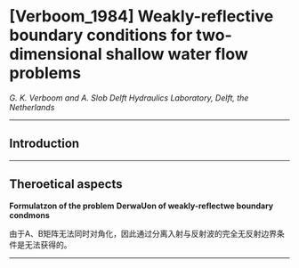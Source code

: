 # [Verboom_1984] Weakly-reflective boundary conditions for two-dimensional shallow water flow problems

*G. K. Verboom and A. Slob*
*Delft Hydraulics Laboratory, Delft, the Netherlands*

---
## Introduction

---
## Theroetical aspects
**Formulatzon of the problem**
**DerwaUon of weakly-reflectwe boundary condmons**

由于A、B矩阵无法同时对角化，因此通过分离入射与反射波的完全无反射边界条件是无法获得的。


---

